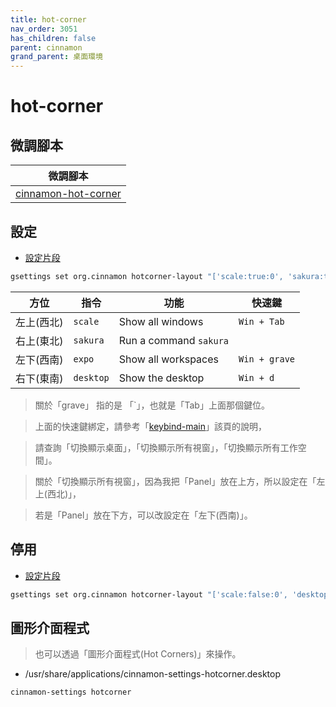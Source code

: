 ```yaml
---
title: hot-corner
nav_order: 3051
has_children: false
parent: cinnamon
grand_parent: 桌面環境
---
```



# hot-corner


## 微調腳本

| 微調腳本 |
| --- |
| [cinnamon-hot-corner](https://github.com/samwhelp/note-about-ubuntu/tree/gh-pages/_demo/adjustment/de/cinnamon/part/cinnamon-hot-corner) |


## 設定

* [設定片段](https://github.com/samwhelp/note-about-ubuntu/blob/gh-pages/_demo/adjustment/de/cinnamon/part/cinnamon-hot-corner/config-install.sh#L48)

``` sh
gsettings set org.cinnamon hotcorner-layout "['scale:true:0', 'sakura:true:0', 'expo:true:0', 'desktop:true:0']"
```

| 方位 | 指令 | 功能 | 快速鍵 |
| --- | --- | --- | --- |
| 左上(西北) | `scale` | Show all windows | `Win + Tab` |
| 右上(東北) | `sakura` | Run a command `sakura` |  |
| 左下(西南) | `expo` | Show all workspaces | `Win + grave` |
| 右下(東南) | `desktop` | Show the desktop | `Win + d` |

> 關於「grave」 指的是 「`」，也就是「Tab」上面那個鍵位。

> 上面的快速鍵綁定，請參考「[keybind-main](https://samwhelp.github.io/note-about-ubuntu/read/desktop_environment/cinnamon/adjustment/keybind-main.html#%E5%88%87%E6%8F%9B%E9%A1%AF%E7%A4%BA%E6%A1%8C%E9%9D%A2)」該頁的說明，

> 請查詢「切換顯示桌面」，「切換顯示所有視窗」，「切換顯示所有工作空間」。

> 關於「切換顯示所有視窗」，因為我把「Panel」放在上方，所以設定在「左上(西北)」，

> 若是「Panel」放在下方，可以改設定在「左下(西南)」。

## 停用

* [設定片段](https://github.com/samwhelp/note-about-ubuntu/blob/gh-pages/_demo/adjustment/de/cinnamon/part/cinnamon-hot-corner/config-rollback.sh#L49)

``` sh
gsettings set org.cinnamon hotcorner-layout "['scale:false:0', 'desktop:false:0', 'expo:false:0', 'desktop:false:0']"
```


## 圖形介面程式

> 也可以透過「圖形介面程式(Hot Corners)」來操作。

* /usr/share/applications/cinnamon-settings-hotcorner.desktop

``` sh
cinnamon-settings hotcorner
```
